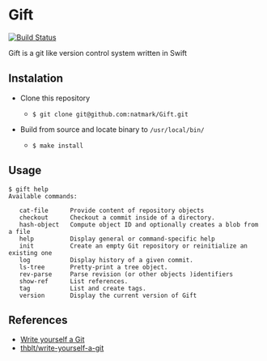 # Gift
[![Build Status](https://app.bitrise.io/app/e776376dc65f1094/status.svg?token=jzvrcR1lWeilag1JjNcwlQ&branch=master)](https://app.bitrise.io/app/e776376dc65f1094)

Gift is a git like version control system written in Swift

## Instalation
- Clone this repository
  - `$ git clone git@github.com:natmark/Gift.git`

- Build from source and locate binary to `/usr/local/bin/`
  - `$ make install`

## Usage
```
$ gift help
Available commands:

   cat-file      Provide content of repository objects
   checkout      Checkout a commit inside of a directory.
   hash-object   Compute object ID and optionally creates a blob from a file
   help          Display general or command-specific help
   init          Create an empty Git repository or reinitialize an existing one
   log           Display history of a given commit.
   ls-tree       Pretty-print a tree object.
   rev-parse     Parse revision (or other objects )identifiers
   show-ref      List references.
   tag           List and create tags.
   version       Display the current version of Gift
```

## References
- [Write yourself a Git](https://wyag.thb.lt/)
- [thblt/write-yourself-a-git](https://github.com/thblt/write-yourself-a-git)

